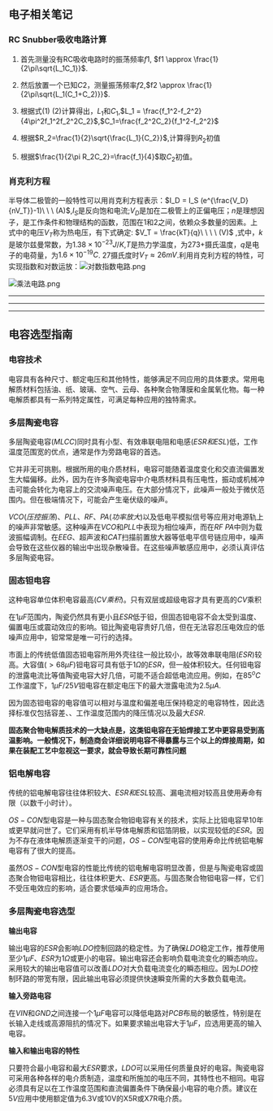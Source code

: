 ## 电子相关笔记

### RC Snubber吸收电路计算

1. 首先测量没有RC吸收电路时的振荡频率$f1$, $f1 \approx \frac{1}{2\pi\sqrt{L_1C_1}}$.

2. 然后放置一个已知$C2$，测量振荡频率$f2$,$f2 \approx \frac{1}{2\pi\sqrt{L_1(C_1+C_2)}}$.
3. 根据式$(1)\ (2)$计算得出，$L_1$和$C_1$,$L_1 = \frac{f_1^2-f_2^2}{4\pi^2f_1^2f_2^2C_2}$,$C_1=\frac{f_2^2C_2}{f_1^2-f_2^2}$
4. 根据$R_2=\frac{1}{2}\sqrt{\frac{L_1}{C_2}}$,计算得到$R_2$初值
5. 根据$\frac{1}{2\pi R_2C_2}=\frac{f_1}{4}$取$C_2$初值。

### 肖克利方程

半导体二极管的一般特性可以用肖克利方程表示：$I_D = I_S (e^{\frac{V_D}{nV_T}}-1)\ \ \ (A)$,$I_S$是反向饱和电流;$V_D$是加在二极管上的正偏电压；$n$是理想因子，是工作条件和物理结构的函数，范围在$1$和$2$之间，依赖众多数量的因素。上式中的电压$V_T$称为热电压，有下式确定: $V_T = \frac{kT}{q}\ \ \ \ (V)$ ,式中，$k$是玻尔兹曼常数，为$1.38\times10^{-23}J/K$,$T$是热力学温度，为$273+$摄氏温度，$q$是电子的电荷量，为$1.6\times10^{-19}C$. $27$摄氏度时$V_T\approx26mV$.利用肖克利方程的特性，可实现指数和对数运放：![对数指数电路.png](https://i.loli.net/2021/02/02/gpHskbxDmyu2PcE.png) 

![乘法电路.png](https://i.loli.net/2021/02/02/5D1IBLkVroCTFYS.png) 

***

***

***

## 电容选型指南

### 电容技术

电容具有各种尺寸、额定电压和其他特性，能够满足不同应用的具体要求。常用电解质材料包括油、纸、玻璃、空气、云母、各种聚合物薄膜和金属氧化物。每一种电解质都具有一系列特定属性，可满足每种应用的独特需求。

### 多层陶瓷电容

多层陶瓷电容$(MLCC)$同时具有小型、有效串联电阻和电感$(ESR和ESL)$低，工作温度范围宽的优点，通常是作为旁路电容的首选。

它并非无可挑剔。根据所用的电介质材料，电容可能随着温度变化和交直流偏置发生大幅偏移。此外，因为在许多陶瓷电容中介电质材料具有压电性，振动或机械冲击可能会转化为电容上的交流噪声电压。在大部分情况下，此噪声一般处于微伏范围内。但在极端情况下，可能会产生毫伏级的噪声。

$VCO(压控振荡)、PLL、RF、PA(功率放大)$以及低电平模拟信号等应用对电源轨上的噪声非常敏感。这种噪声在$VCO$和$PLL$中表现为相位噪声，而在$RF\ PA$中则为载波振幅调制。在$EEG$、超声波和$CAT$扫描前置放大器等低电平信号链应用中，噪声会导致在这些仪器的输出中出现杂散噪音。在这些噪声敏感应用中，必须认真评估多层陶瓷电容。

### 固态钽电容

这种电容单位体积电容最高$(CV乘积)$。只有双层或超级电容才具有更高的$CV$乘积

在$1\mu F$范围内，陶瓷仍然具有更小且$ESR$低于钽，但固态钽电容不会太受到温度、偏置电压或震动效应的影响。钽比陶瓷电容贵好几倍，但在无法容忍压电效应的低噪声应用中，钽常常是唯一可行的选择。

市面上的传统低值固态钽电容所用外壳往往一般比较小，故等效串联电阻$(ESR)$较高。大容值$(> 68\mu F)$钽电容可具有低于1$\Omega$的$ESR$，但一般体积较大。任何钽电容的泄露电流比等值陶瓷电容大好几倍，可能不适合超低电流应用。例如，在$85^oC$工作温度下，$1\mu F/25V$钽电容在额定电压下的最大泄露电流为$2.5\mu A$.

因为固态钽电容的电容值可以相对与温度和偏差电压保持稳定的电容特性，因此选择标准仅包括容差、、工作温度范围内的降压情况以及最大$ESR$.

**固态聚合物电解质技术的一大缺点是，这类钽电容在无铅焊接工艺中更容易受到高温影响。一般情况下，制造商会详细说明电容不得暴露与三个以上的焊接周期，如果在装配工艺中忽视这一要求，就会导致长期可靠性问题**

### 铝电解电容

传统的铝电解电容往往体积较大、$ESR和ESL$较高、漏电流相对较高且使用寿命有限（以数千小时计）。

$OS-CON$型电容是一种与固态聚合物钽电容有关的技术，实际上比钽电容早10年或更早就问世了。它们采用有机半导体电解质和铝箔阴极，以实现较低的$ESR$。因为不存在液体电解质逐渐变干的问题，$OS-CON$型电容的使用寿命比传统铝电解电容有了很大的提高。

虽然$OS-CON$型电容的性能比传统的铝电解电容明显改善，但是与陶瓷电容或固态聚合物钽电容相比，往往体积更大、$ESR$更高。与固态聚合物钽电容一样，它们不受压电效应的影响，适合要求低噪声的应用场合。

### 多层陶瓷电容选型

**输出电容**

输出电容的$ESR$会影响$LDO$控制回路的稳定性。为了确保$LDO$稳定工作，推荐使用至少$1\mu F$、$ESR$为1$\Omega$或更小的电容。输出电容还会影响负载电流变化的瞬态响应。采用较大的输出电容值可以改善$LDO$对大负载电流变化的瞬态相应。因为$LDO$控制环路的带宽有限，因此输出电容必须提供快速瞬变所需的大多数负载电流。

**输入旁路电容**

在$VIN$和$GND$之间连接一个$1\mu F$电容可以降低电路对$PCB$布局的敏感性，特别是在长输入走线或高源阻抗的情况下。如果要求输出电容大于$1\mu F$，应选用更高的输入电容。

**输入和输出电容的特性**

只要符合最小电容和最大$ESR$要求，$LDO$可以采用任何质量良好的电容。陶瓷电容可采用各种各样的电介质制造，温度和所施加的电压不同，其特性也不相同。电容必须具有足以在工作温度范围和直流偏置条件下确保最小电容的电介质。建议在$5V$应用中使用额定值为6.3V或10V的X5R或X7R电介质。